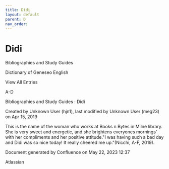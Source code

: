 ```yaml
---
title: Didi
layout: default
parent: D
nav_order:
---
```


# Didi

Bibliographies and Study Guides

Dictionary of Geneseo English

View All Entries

A-D

Bibliographies and Study Guides : Didi

Created by  Unknown User (hjn1), last modified by  Unknown User (meg23) on Apr 15, 2019

This is the name of the woman who works at Books n Bytes in Milne library. She is very sweet and energetic, and she brightens everyones mornings' with her compliments and her positive attitude.&quot;I was having such a bad day and Didi was so nice today! It really cheered me up.&quot;(Nicchi, A-F, 2019). 

Document generated by Confluence on May 22, 2023 12:37

Atlassian

